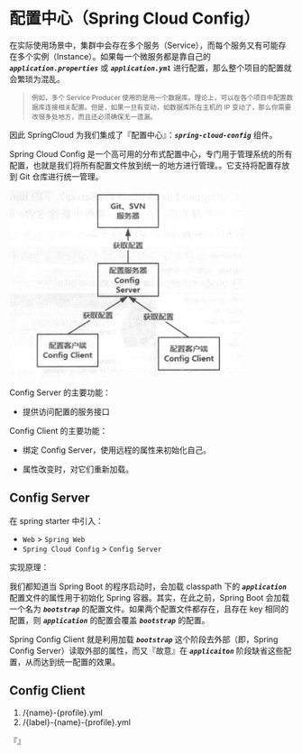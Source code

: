 # 配置中心（Spring Cloud Config）

在实际使用场景中，集群中会存在多个服务（Service），而每个服务又有可能存在多个实例（Instance）。如果每一个微服务都是靠自己的 ***`application.properties`*** 或 ***`application.yml`*** 进行配置，那么整个项目的配置就会繁琐为混乱。

> <small>例如，多个 Service Producer 使用的是用一个数据库。理论上，可以在各个项目中配置数据库连接相关配置。但是，如果一旦有变动，如数据库所在主机的 IP 变动了，那么你需要改很多处地方，而且还必须确保无一遗漏。</small>

因此 SpringCloud 为我们集成了『配置中心』：***`spring-cloud-config`*** 组件。

Spring Cloud Config 是一个高可用的分布式配置中心，专门用于管理系统的所有配置，也就是我们将所有配置文件放到统一的地方进行管理。。它支持将配置存放到 Git 仓库进行统一管理。

![](./_img/config-01.png)


Config Server 的主要功能：

- 提供访问配置的服务接口

Config Client 的主要功能：

- 绑定 Config Server，使用远程的属性来初始化自己。

- 属性改变时，对它们重新加载。

## Config Server

在 spring starter 中引入：

- `Web` > `Spring Web`
- `Spring Cloud Config` > `Config Server` 



实现原理：

我们都知道当 Spring Boot 的程序启动时，会加载 classpath 下的 ***`application`*** 配置文件的属性用于初始化 Spring 容器。其实，在此之前，Spring Boot 会加载一个名为 ***`bootstrap`*** 的配置文件。如果两个配置文件都存在，且存在 key 相同的配置，则 ***`application`*** 的配置会覆盖 ***`bootstrap`*** 的配置。

Spring Config Client 就是利用加载 ***`bootstrap`*** 这个阶段去外部（即，Spring Config Server）读取外部的属性，而又『故意』在 ***`applicaiton`*** 阶段缺省这些配置，从而达到统一配置的效果。


## Config Client


1. /{name}-{profile}.yml
2. /{label}-{name}-{profile}.yml


『』








